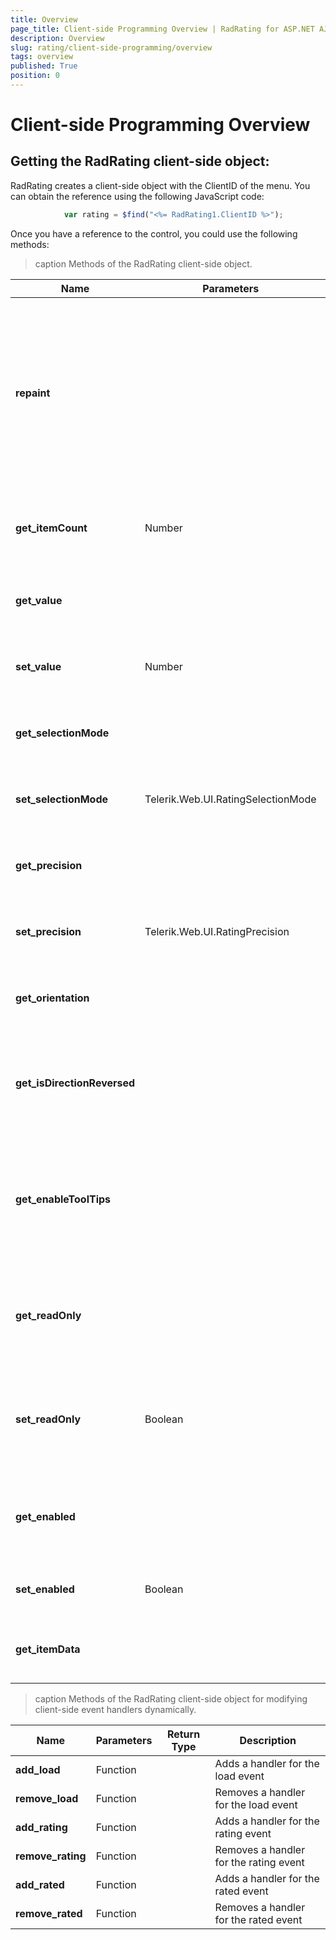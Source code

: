 ```yaml
---
title: Overview
page_title: Client-side Programming Overview | RadRating for ASP.NET AJAX Documentation
description: Overview
slug: rating/client-side-programming/overview
tags: overview
published: True
position: 0
---
```


# Client-side Programming Overview





## Getting the RadRating client-side object:

RadRating creates a client-side object with the ClientID of the menu. You can obtain the reference using the following JavaScript code:

````JavaScript
	        var rating = $find("<%= RadRating1.ClientID %>");
````





Once you have a reference to the control, you could use the following methods:


>caption Methods of the RadRating client-side object.

| Name | Parameters | Return Type | Description |
| ------ | ------ | ------ | ------ |
| **repaint** |||Repaints the rating control and forces it to recalculate the size of its elements. Use this method when the control is in an initially hidden element|
| **get_itemCount** |Number|Number|Gets the number of items (stars) in the rating control|
| **get_value** ||Number|Gets the current value of the rating control|
| **set_value** |Number||Sets the current value of the rating control|
| **get_selectionMode** ||Telerik.Web.UI.RatingSelectionMode|Gets the selection mode of the rating control|
| **set_selectionMode** |Telerik.Web.UI.RatingSelectionMode||Sets the selection mode of the rating control|
| **get_precision** ||Telerik.Web.UI.RatingPrecision|Gets the rate precision of the rating control|
| **set_precision** |Telerik.Web.UI.RatingPrecision||Sets the rate precision of the rating control|
| **get_orientation** ||Telerik.Web.UI.Orientation|Gets the orientation of the rating control|
| **get_isDirectionReversed** ||Boolean|Returns a value, indicating whether the direction of the rating control is revered|
| **get_enableToolTips** ||Boolean|Returns a value, indicating whether the rating control will display a browser toolip for its values|
| **get_readOnly** ||Boolean|Returns a value, indicating whether the rating control is in read-only mode|
| **set_readOnly** |Boolean||Sets a value, indicating whether the rating control is in read-only mode|
| **get_enabled** ||Boolean|Returns a value, indicating whether the rating control is enabled|
| **set_enabled** |Boolean||Sets whether the slider is enabled|
| **get_itemData** ||Array|Gets information about the items of the rating|




>caption Methods of the RadRating client-side object for modifying client-side event handlers dynamically.

| Name | Parameters | Return Type | Description |
| ------ | ------ | ------ | ------ |
| **add_load** |Function||Adds a handler for the load event|
| **remove_load** |Function||Removes a handler for the load event|
| **add_rating** |Function||Adds a handler for the rating event|
| **remove_rating** |Function||Removes a handler for the rating event|
| **add_rated** |Function||Adds a handler for the rated event|
| **remove_rated** |Function||Removes a handler for the rated event|



